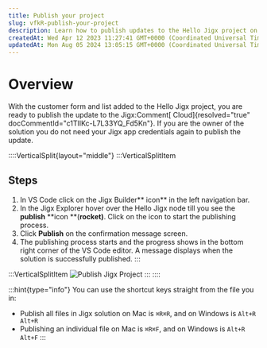```yaml
---
title: Publish your project
slug: vfkR-publish-your-project
description: Learn how to publish updates to the Hello Jigx project on Jigx Cloud with this step-by-step guide. Click on the JigxBuilder icon in VSCode, locate the Hello Jigx node in Jigx Explorer, click the publish icon, and confirm the publishing to see the progress
createdAt: Wed Apr 12 2023 11:27:41 GMT+0000 (Coordinated Universal Time)
updatedAt: Mon Aug 05 2024 13:05:15 GMT+0000 (Coordinated Universal Time)
---
```


# Overview

With the customer form and list added to the Hello Jigx project, you are ready to publish the update to the Jigx:Comment[ Cloud]{resolved="true" docCommentId="c1TlIKc-L7L33YQ_Fd5Kn"}. If you are the owner of the solution you do not need your Jigx app credentials again to publish the update.&#x20;

::::VerticalSplit{layout="middle"}
:::VerticalSplitItem
## Steps

1. In VS Code click on the Jigx Builder** icon** in the left navigation bar.
2. In the Jigx Explorer hover over the Hello Jigx node till you see the **publish** **icon **(**rocket)**. Click on the icon to start the publishing process.&#x20;
3. Click **Publish** on the confirmation message screen.
4. The publishing process starts and the progress shows in the bottom right corner of the VS Code editor. A message displays when the solution is successfully published.
:::

:::VerticalSplitItem
![Publish Jigx Project](https://archbee-image-uploads.s3.amazonaws.com/x7vdIDH6-ScTprfmi2XXX/EiFAMB81wv8sR3cDTGNel_customerpublish.png "Publish Jigx Project")
:::
::::

:::hint{type="info"}
You can use the shortcut keys straight from the file you in:&#x20;

- Publish all files in Jigx solution on Mac is `⌘R⌘R`, and on Windows is `Alt+R Alt+R`
- Publishing an individual file on Mac is `⌘R⌘F`, and on Windows is `Alt+R Alt+F`
:::

